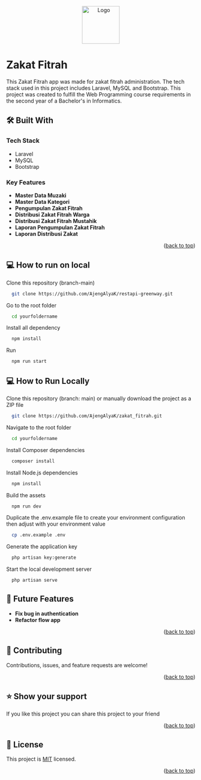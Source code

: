 <a name="readme-top"></a>
<p align="center">
  <img src="https://firebasestorage.googleapis.com/v0/b/mostgreen.appspot.com/o/Tak_berjudul63-hd__2_-removebg-preview.png?alt=media&token=eca5f180-7753-4567-94a5-6ed13f674861g" alt="Logo" width="100" style="vertical-align: middle;">
</p>

# Zakat Fitrah

This Zakat Fitrah app was made for zakat fitrah administration. The tech stack used in this project includes Laravel, MySQL and Bootstrap. This project was created to fulfill the Web Programming course requirements in the second year of a Bachelor's in Informatics.


## 🛠 Built With

### Tech Stack <a name="tech-stack"></a>
  - Laravel
  - MySQL
  - Bootstrap

### Key Features <a name="key-features"></a>
- **Master Data Muzaki**
- **Master Data Kategori**
- **Pengumpulan Zakat Fitrah**
- **Distribusi Zakat Fitrah Warga**
- **Distribusi Zakat Fitrah Mustahik**
- **Laporan Pengumpulan Zakat Fitrah**
- **Laporan Distribusi Zakat**
<p align="right">(<a href="#readme-top">back to top</a>)</p>

## 💻 How to run on local

Clone this repository (branch-main)

```bash
  git clone https://github.com/AjengAlyaK/restapi-greenway.git
```
Go to the root folder

```bash
  cd yourfoldername
```

Install all dependency

```bash
  npm install
```

Run   
```bash
  npm run start
```

## 💻 How to Run Locally


Clone this repository (branch: main) or manually download the project as a ZIP file
```bash
  git clone https://github.com/AjengAlyaK/zakat_fitrah.git
```

Navigate to the root folder
```bash
  cd yourfoldername
```

Install Composer dependencies
```bash
  composer install
```

Install Node.js dependencies
```bash
  npm install
```

Build the assets
```bash
  npm run dev
```

Duplicate the .env.example file to create your environment configuration then adjust with your environment value
```bash
  cp .env.example .env
```

Generate the application key
```bash
  php artisan key:generate
```
Start the local development server
```bash
  php artisan serve
```

## 🔭 Future Features <a name="future-features"></a>

- **Fix bug in authentication**
- **Refactor flow app**

<p align="right">(<a href="#readme-top">back to top</a>)</p>

## 🤝 Contributing <a name="contributing"></a>

Contributions, issues, and feature requests are welcome!

<p align="right">(<a href="#readme-top">back to top</a>)</p>

## ⭐️ Show your support <a name="support"></a>

If you like this project you can share this project to your friend

<p align="right">(<a href="#readme-top">back to top</a>)</p>

## 📝 License <a name="license"></a>

This project is [MIT](./LICENSE) licensed.

<p align="right">(<a href="#readme-top">back to top</a>)</p>


